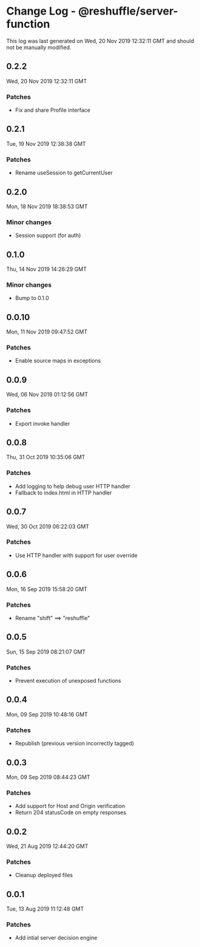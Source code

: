 # Change Log - @reshuffle/server-function

This log was last generated on Wed, 20 Nov 2019 12:32:11 GMT and should not be manually modified.

## 0.2.2
Wed, 20 Nov 2019 12:32:11 GMT

### Patches

- Fix and share Profile interface

## 0.2.1
Tue, 19 Nov 2019 12:38:38 GMT

### Patches

- Rename useSession to getCurrentUser

## 0.2.0
Mon, 18 Nov 2019 18:38:53 GMT

### Minor changes

- Session support (for auth)

## 0.1.0
Thu, 14 Nov 2019 14:26:29 GMT

### Minor changes

- Bump to 0.1.0

## 0.0.10
Mon, 11 Nov 2019 09:47:52 GMT

### Patches

- Enable source maps in exceptions

## 0.0.9
Wed, 06 Nov 2019 01:12:56 GMT

### Patches

- Export invoke handler

## 0.0.8
Thu, 31 Oct 2019 10:35:06 GMT

### Patches

- Add logging to help debug user HTTP handler
- Fallback to index.html in HTTP handler

## 0.0.7
Wed, 30 Oct 2019 06:22:03 GMT

### Patches

- Use HTTP handler with support for user override

## 0.0.6
Mon, 16 Sep 2019 15:58:20 GMT

### Patches

- Rename "shift" ==> "reshuffle"

## 0.0.5
Sun, 15 Sep 2019 08:21:07 GMT

### Patches

- Prevent execution of unexposed functions

## 0.0.4
Mon, 09 Sep 2019 10:48:16 GMT

### Patches

- Republish (previous version incorrectly tagged)

## 0.0.3
Mon, 09 Sep 2019 08:44:23 GMT

### Patches

- Add support for Host and Origin verification
- Return 204 statusCode on empty responses

## 0.0.2
Wed, 21 Aug 2019 12:44:20 GMT

### Patches

- Cleanup deployed files

## 0.0.1
Tue, 13 Aug 2019 11:12:48 GMT

### Patches

- Add intial server decision engine

